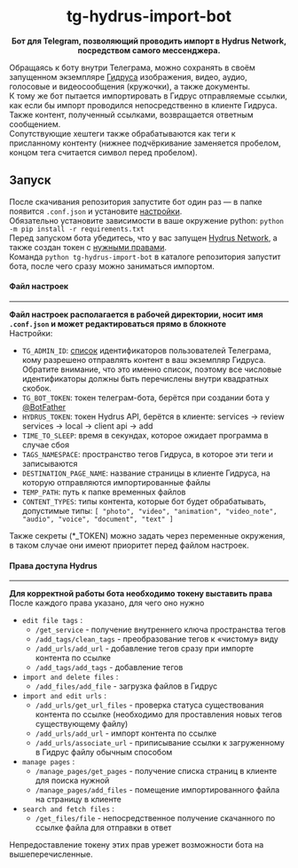 <h1 align="center">tg-hydrus-import-bot</h1>

<p align="center"><b>Бот для Telegram, позволяющий проводить импорт в Hydrus Network, посредством самого мессенджера.</b></p>

Обращаясь к боту внутри Телеграма, можно сохранять в своём запущенном экземпляре [Гидруса](https://github.com/hydrusnetwork/hydrus) изображения, видео, аудио, голосовые и видеосообщения (кружочки), а также документы.<br>
К тому же бот пытается импортировать в Гидрус отправляемые ссылки, как если бы импорт проводился непосредственно в клиенте Гидруса. Также контент, полученный ссылками, возвращается ответным сообщением.<br>
Сопутствующие хештеги также обрабатываются как теги к присланному контенту (нижнее подчёркивание заменяется пробелом, концом тега считается символ перед пробелом).

## Запуск
После скачивания репозитория запустите бот один раз — в папке появится `.conf.json` и установите [настройки](#файл-настроек).<br>
Обязательно установите зависимости в ваше окружение python: `python -m pip install -r requirements.txt`<br>
Перед запуском бота убедитесь, что у вас запущен [Hydrus Network](https://github.com/hydrusnetwork/hydrus), а также создан токен с [нужными правами](#права-доступа-hydrus).<br>
Команда `python tg-hydrus-import-bot` в каталоге репозитория запустит бота, после чего сразу можно заниматься импортом.

#### Файл настроек
---
**Файл настроек располагается в рабочей директории, носит имя `.conf.json` и может редактироваться прямо в блокноте**<br>
Настройки:
* `TG_ADMIN_ID`: <u>список</u> идентификаторов пользователей Телеграма, кому разрешено отправлять контент в ваш экземпляр Гидруса. Обратите внимание, что это именно список, поэтому все числовые идентификаторы должны быть перечислены внутри квадратных скобок.
* `TG_BOT_TOKEN`: токен телеграм-бота, берётся при создании бота у [@BotFather](https://t.me/BotFather)
* `HYDRUS_TOKEN`: токен Hydrus API, берётся в клиенте: services -> review services -> local -> client api -> add
* `TIME_TO_SLEEP`: время в секундах, которое ожидает программа в случае сбоя
* `TAGS_NAMESPACE`: пространство тегов Гидруса, в которое эти теги и записываются
* `DESTINATION_PAGE_NAME`: название страницы в клиенте Гидруса, на которую отправляются импортированные файлы
* `TEMP_PATH`: путь к папке временных файлов
* `CONTENT_TYPES`: типы контента, которые бот будет обрабатывать, допустимые типы: `[ "photo", "video", "animation", "video_note", "audio", "voice", "document", "text" ]`

Также секреты (*_TOKEN) можно задать через переменные окружения, в таком случае они имеют приоритет перед файлом настроек.

#### Права доступа Hydrus
---
**Для корректной работы бота необходимо токену выставить права**<br>
После каждого права указано, для чего оно нужно
* `edit file tags` : 
  * `/get_service` - получение внутреннего ключа пространства тегов
  * `/add_tags/clean_tags` - преобразование тегов к «чистому» виду
  * `/add_urls/add_url` - добавление тегов сразу при импорте контента по ссылке
  * `/add_tags/add_tags` - добавление тегов
* `import and delete files` : 
  * `/add_files/add_file` - загрузка файлов в Гидрус
* `import and edit urls` : 
  * `/add_urls/get_url_files` - проверка статуса существования контента по ссылке (необходимо для проставления новых тегов существующему файлу)
  * `/add_urls/add_url` - импорт контента по ссылке
  * `/add_urls/associate_url` - приписывание ссылки к загруженному в Гидрус файлу обычным способом
* `manage pages` : 
  * `/manage_pages/get_pages` - получение списка страниц в клиенте для поиска нужной
  * `/manage_pages/add_files` - помещение импортированного файла на страницу в клиенте
* `search and fetch files` : 
  * `/get_files/file` - непосредственное получение скачанного по ссылке файла для отправки в ответ

Непредоставление токену этих прав урежет возможности бота на вышеперечисленные.
